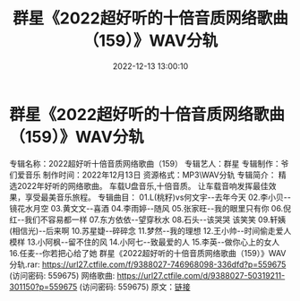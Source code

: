 ﻿---
title: 群星《2022超好听的十倍音质网络歌曲（159）》WAV分轨
date: 2022-12-13 13:00:10
categories: WAV车载音乐、镜像
tags: 华语中文
---
# 群星《2022超好听的十倍音质网络歌曲（159）》WAV分轨

专辑名称：2022超好听十倍音质网络歌曲（159）
专辑艺人：群星
专辑制作：爷们爱音乐
制作时间：2022年12月13日
资源格式：MP3\WAV分轨
专辑简介：
精选2022年好听的网络歌曲。
车载U盘音乐,十倍音质。
让车载音响发挥最佳效果，享受最美音乐旅程。
专辑曲目：
01.L(桃籽)vs何文宇--去年今天
02.李小贝--镜花水月空
03.黄文文--喜酒
04.李雨婷--随风
05.张家旺--我的眼里只有你
06.倪红--我们不容易都一样
07.东方依依--望穿秋水
08.石头--该哭哭 该笑笑
09.轩姨(相信光)--后来啊
10.苏星婕--碎碎念
11.梦然--我的理想
12.王小帅--时间偷走爱人模样
13.小阿枫--留不住的风
14.小阿七--致最爱的人
15.李英--做你心上的女人
16.任麦--你若把心给了她
群星《2022超好听的十倍音质网络歌曲（159）》WAV分轨.rar:
https://url27.ctfile.com/f/9388027-746968098-336dfd?p=559675
(访问密码: 559675)
网络歌曲: https://url27.ctfile.com/d/9388027-50319211-301150?p=559675
(访问密码: 559675)
原文：[链接](https://blog.sina.com.cn/s/blog_1647c7e76010310le.html)